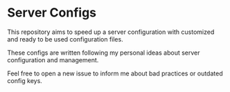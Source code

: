# Server Configs

This repository aims to speed up a server configuration with customized and ready to be used configuration files.

These configs are written following my personal ideas about server configuration and management.

Feel free to open a new issue to inform me about bad practices or outdated config keys.
